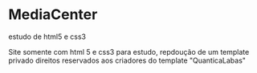 # MediaCenter
 estudo de html5 e css3

Site somente com html 5 e css3 para estudo, repdoução de um template privado
direitos reservados aos criadores do template "QuanticaLabas"

